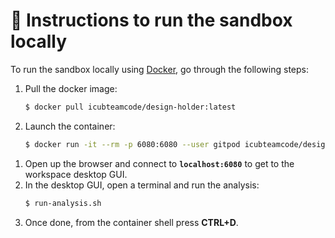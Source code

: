 🔽 Instructions to run the sandbox locally
==========================================

To run the sandbox locally using [Docker](https://www.docker.com), go through the following steps:
1. Pull the docker image:
    ```sh
    $ docker pull icubteamcode/design-holder:latest
    ```
1. Launch the container:
    ```sh
    $ docker run -it --rm -p 6080:6080 --user gitpod icubteamcode/design-holder:latest
    ```
<!---
1. From within the container shell, launch the following scripts:
    ```sh
    $ init-icubcontrib-local.sh
    $ start-vnc-session-local.sh
    ```
1. Clone and install the project:
    ```sh
    $ git clone https://github.com/icub-tech-iit/design-holder-realsense.git /workspace/design-holder-realsense
    $ cd /workspace/design-holder-realsense 
    $ mkdir build && cd build
    $ cmake ../
    $ make install
    ```
--->
1. Open up the browser and connect to **`localhost:6080`** to get to the workspace desktop GUI.
1. In the desktop GUI, open a terminal and run the analysis:
   ```sh
   $ run-analysis.sh
   ```
1. Once done, from the container shell press **CTRL+D**.

